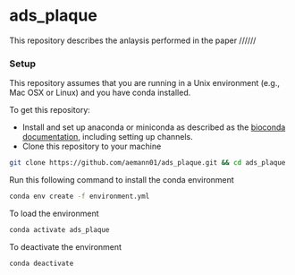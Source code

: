 # ads_plaque

This repository describes the anlaysis performed in the paper //////

### Setup

This repository assumes that you are running in a Unix environment (e.g., Mac OSX or Linux) and you have conda installed.

To get this repository:

* Install and set up anaconda or miniconda as described as the [bioconda documentation](https://bioconda.github.io/user/install.html), including setting up channels.
* Clone this repository to your machine

```bash
git clone https://github.com/aemann01/ads_plaque.git && cd ads_plaque
```

Run this following command to install the conda environment

```bash
conda env create -f environment.yml
```

To load the environment

```bash
conda activate ads_plaque
```

To deactivate the environment

```bash
conda deactivate
```
